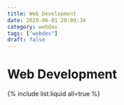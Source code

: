 ```yaml
---
title: Web Development
date: 2020-06-01 20:09:34
category: webdev
tags: ["webdev"]
draft: false
---
```


# Web Development

{% include list.liquid all=true %}